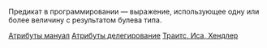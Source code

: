 Предикат в программировании — выражение, использующее одну или более величину с результатом булева типа.

[Атрибуты мануал](https://metacpan.org/pod/distribution/Moose/lib/Moose/Manual/Attributes.pod)
[Атрибуты делегирование](https://metacpan.org/pod/distribution/Moose/lib/Moose/Manual/Delegation.pod)
[Траитс, Иса, Хендлер](https://metacpan.org/pod/Moose::Meta::Attribute::Native)

